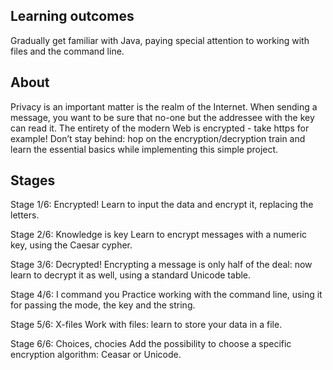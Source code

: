 
## Learning outcomes

Gradually get familiar with Java, paying special attention to working with files and the command line.

## About

Privacy is an important matter is the realm of the Internet. When sending a message, you want to be sure that no-one but the addressee with the key can read it. The entirety of the modern Web is encrypted - take https for example! Don’t stay behind: hop on the encryption/decryption train and learn the essential basics while implementing this simple project.

## Stages

Stage 1/6: Encrypted!
Learn to input the data and encrypt it, replacing the letters.

Stage 2/6: Knowledge is key
Learn to encrypt messages with a numeric key, using the Caesar cypher.

Stage 3/6: Decrypted!
Encrypting a message is only half of the deal: now learn to decrypt it as well, using a standard Unicode table.

Stage 4/6: I command you
Practice working with the command line, using it for passing the mode, the key and the string.

Stage 5/6: X-files
Work with files: learn to store your data in a file.

Stage 6/6: Choices, chocies
Add the possibility to choose a specific encryption algorithm: Ceasar or Unicode. 
